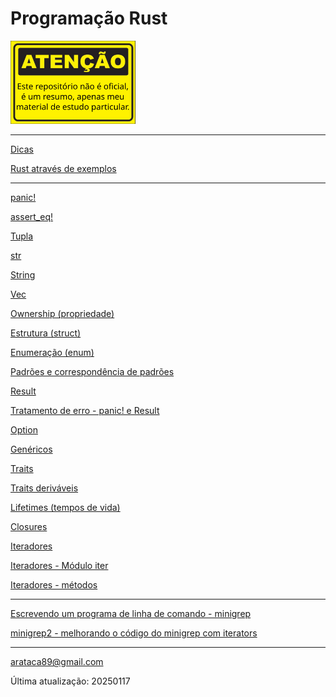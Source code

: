 # Programação Rust

<img src="images/atencao2.png" width="200" alt="ATENCAO: REPOSITORIO NAO OFICIAL">

---

[Dicas](https://github.com/arataca89/rust/blob/main/dicas.md)

[Rust através de exemplos](https://github.com/arataca89/rust/blob/main/rust_by_example.md)

---

[panic!](https://github.com/arataca89/rust/blob/main/panic.md)

[assert_eq!](https://github.com/arataca89/rust/blob/main/assert_eq.md)

[Tupla](https://github.com/arataca89/rust/blob/main/tuple.md)

[str](https://github.com/arataca89/rust/blob/main/str.md)

[String](https://github.com/arataca89/rust/blob/main/string.md)

[Vec](https://github.com/arataca89/rust/blob/main/vec.md)

[Ownership (propriedade)](https://github.com/arataca89/rust/tree/main/ownership)

[Estrutura (struct)](https://github.com/arataca89/rust/blob/main/structs.md)

[Enumeração (enum)](https://github.com/arataca89/rust/blob/main/enum.md)

[Padrões e correspondência de padrões](https://github.com/arataca89/rust/blob/main/patterns.md)

[Result](https://github.com/arataca89/rust/blob/main/result.md)

[Tratamento de erro - panic! e Result](https://github.com/arataca89/rust/blob/main/erro.md)

[Option](https://github.com/arataca89/rust/blob/main/option.md)

[Genéricos](https://github.com/arataca89/rust/tree/main/genericos)

[Traits](https://github.com/arataca89/rust/tree/main/traits)

[Traits deriváveis](https://github.com/arataca89/rust/blob/main/derivable_traits.md)

[Lifetimes (tempos de vida)](https://github.com/arataca89/rust/tree/main/lifetimes)

[Closures](https://github.com/arataca89/rust/tree/main/closures)

[Iteradores](https://github.com/arataca89/rust/tree/main/iteradores)

[Iteradores - Módulo iter](https://github.com/arataca89/rust/blob/main/module_iter.md)

[Iteradores - métodos](https://github.com/arataca89/rust/blob/main/iterators_methods.md)

---

[Escrevendo um programa de linha de comando - minigrep](https://github.com/arataca89/rust/tree/main/minigrep)

[minigrep2 - melhorando o código do minigrep com iterators](https://github.com/arataca89/rust/tree/main/minigrep2)

---

arataca89@gmail.com

Última atualização: 20250117
